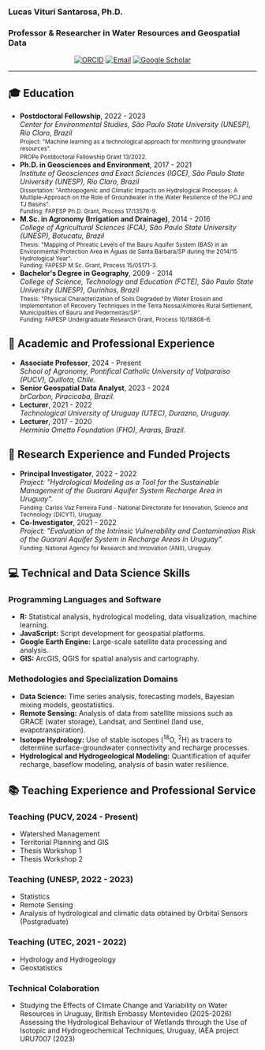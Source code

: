 <p align="center">
  <h3>Lucas Vituri Santarosa, Ph.D.</h1>
  <h3>Professor & Researcher in Water Resources and Geospatial Data</h3>
</td>
</tr>

<p align="center">
  <a href="https://orcid.org/0000-0001-7180-7715" target="_blank"><img src="https://img.shields.io/badge/ORCID-0000--0001--7180--7715-A6CE39?style=for-the-badge&logo=orcid&logoColor=white" alt="ORCID"/></a>
  <a href="mailto:lucasviturisantarosa@gmail.com"><img src="https://img.shields.io/badge/Email-Contact_Me-D14836?style=for-the-badge&logo=gmail&logoColor=white" alt="Email"/></a>
  <a href="https://scholar.google.com/citations?user=cu3ygKsAAAAJ&hl=pt-BR" target="_blank"><img src="https://img.shields.io/badge/Google_Scholar-4285F4?style=for-the-badge&logo=google-scholar&logoColor=white" alt="Google Scholar"/></a>
</p>

---

## 🎓 Education

<ul>
    <li>
    <strong>Postdoctoral Fellowship</strong>, 2022 - 2023<br>
    <em>Center for Environmental Studies, São Paulo State University (UNESP), Rio Claro, Brazil</em><br>
    <small>Project: "Machine learning as a technological approach for monitoring groundwater resources".</small><br>
    <small>PROPe Postdoctoral Fellowship Grant 13/2022.</small>
  </li>
  <li>
    <strong>Ph.D. in Geosciences and Environment</strong>, 2017 - 2021<br>
    <em>Institute of Geosciences and Exact Sciences (IGCE), São Paulo State University (UNESP), Rio Claro, Brazil</em><br>
    <small>Dissertation: "Anthropogenic and Climatic Impacts on Hydrological Processes: A Multiple-Approach on the Role of Groundwater in the Water Resilience of the PCJ and TJ Basins".<br>
    Funding: FAPESP Ph.D. Grant, Process 17/13576-9.</small>
  </li>
  <li>
    <strong>M.Sc. in Agronomy (Irrigation and Drainage)</strong>, 2014 - 2016<br>
    <em>College of Agricultural Sciences (FCA), São Paulo State University (UNESP), Botucatu, Brazil</em><br>
    <small>Thesis: "Mapping of Phreatic Levels of the Bauru Aquifer System (BAS) in an Environmental Protection Area in Águas de Santa Bárbara/SP during the 2014/15 Hydrological Year".<br>
    Funding: FAPESP M.Sc. Grant, Process 15/05171-3.</small>
  </li>
  <li>
    <strong>Bachelor's Degree in Geography</strong>, 2009 - 2014<br>
    <em>College of Science, Technology and Education (FCTE), São Paulo State University (UNESP), Ourinhos, Brazil</em><br>
    <small>Thesis: "Physical Characterization of Soils Degraded by Water Erosion and Implementation of Recovery Techniques in the Terra Nossa/Aimorés Rural Settlement, Municipalities of Bauru and Pederneiras/SP".<br>
    Funding: FAPESP Undergraduate Research Grant, Process 10/18808-6.</small>
  </li>
</ul>

## 💼 Academic and Professional Experience

<ul>
  <li><strong>Associate Professor</strong>, 2024 - Present<br><em>School of Agronomy, Pontifical Catholic University of Valparaíso (PUCV), Quillota, Chile.</em></li>
  <li><strong>Senior Geospatial Data Analyst</strong>, 2023 - 2024 <br><em>brCarbon, Piracicaba, Brazil.</em></li>
  <li><strong>Lecturer</strong>, 2021 - 2022<br><em>Technological University of Uruguay (UTEC), Durazno, Uruguay.</em></li>
  <li><strong>Lecturer</strong>, 2017 - 2020<br><em>Hermínio Ometto Foundation (FHO), Araras, Brazil.</em></li>
</ul>

## 🔬 Research Experience and Funded Projects

<ul>
  <li>
    <strong>Principal Investigator</strong>, 2022 - 2022<br>
    <em>Project: "Hydrological Modeling as a Tool for the Sustainable Management of the Guarani Aquifer System Recharge Area in Uruguay".</em><br>
    <small>Funding: Carlos Vaz Ferreira Fund - National Directorate for Innovation, Science and Technology (DlCYT), Uruguay.</small>
  </li>
  <li>
    <strong>Co-Investigator</strong>, 2021 - 2022<br>
    <em>Project: "Evaluation of the Intrinsic Vulnerability and Contamination Risk of the Guarani Aquifer System in Recharge Areas in Uruguay".</em><br>
    <small>Funding: National Agency for Research and Innovation (ANII), Uruguay.</small>
  </li>
</ul>

## 💻 Technical and Data Science Skills

### Programming Languages and Software
<ul>
  <li><b>R:</b> Statistical analysis, hydrological modeling, data visualization, machine learning.</li>
  <li><b>JavaScript:</b> Script development for geospatial platforms.</li>
  <li><b>Google Earth Engine:</b> Large-scale satellite data processing and analysis.</li>
  <li><b>GIS:</b> ArcGIS, QGIS for spatial analysis and cartography.</li>
</ul>

### Methodologies and Specialization Domains
<ul>
  <li><b>Data Science:</b> Time series analysis, forecasting models, Bayesian mixing models, geostatistics.</li>
  <li><b>Remote Sensing:</b> Analysis of data from satellite missions such as GRACE (water storage), Landsat, and Sentinel (land use, evapotranspiration).</li>
  <li><b>Isotope Hydrology:</b> Use of stable isotopes (<sup>18</sup>O, <sup>2</sup>H) as tracers to determine surface-groundwater connectivity and recharge processes.</li>
  <li><b>Hydrological and Hydrogeological Modeling:</b> Quantification of aquifer recharge, baseflow modeling, analysis of basin water resilience.</li>
</ul>

## 📚 Teaching Experience and Professional Service

<table width="100%">
<tr>
  
### Teaching (PUCV, 2024 - Present)
<ul>
  <li>Watershed Management</li>
  <li>Territorial Planning and GIS</li>
  <li>Thesis Workshop 1</li>
  <li>Thesis Workshop 2</li>
</ul>

### Teaching (UNESP, 2022 - 2023)
<ul>
  <li>Statistics</li>
  <li>Remote Sensing</li>
  <li>Analysis of hydrological and climatic data obtained by Orbital Sensors (Postgraduate)</li>
</ul>

### Teaching (UTEC, 2021 - 2022)
<ul>
  <li>Hydrology and Hydrogeology</li>
  <li>Geostatistics</li>
</ul>

</td>

### Technical Colaboration
<ul>
  <li>Studying the Effects of Climate Change and Variability on Water Resources in Uruguay, British Embassy Montevideo (2025-2026)</li
                                                                                                                                    
  <li>Assessing the Hydrological Behaviour of Wetlands through the Use of Isotopic and Hydrogeochemical Techniques, Uruguay, IAEA project URU7007 (2023)</li>
</ul>

</td>
</tr>
</table>
